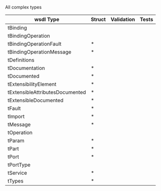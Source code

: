 All complex types

| wsdl Type | Struct | Validation | Tests |
| -------- | ------ | ---------- | ----- |
|tBinding
|tBindingOperation
|tBindingOperationFault | * |
|tBindingOperationMessage | * |
|tDefinitions
|tDocumentation | * |
|tDocumented | * |
|tExtensibilityElement | * |
|tExtensibleAttributesDocumented | * |
|tExtensibleDocumented | * |
|tFault | * |
|tImport | * |
|tMessage | * |
|tOperation
|tParam | * |
|tPart | * |
|tPort | * |
|tPortType
|tService | * |
|tTypes | * |